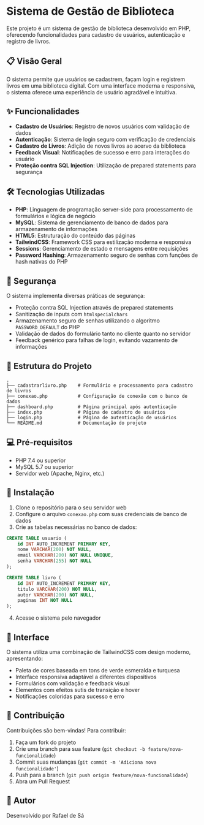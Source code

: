 # Sistema de Gestão de Biblioteca

Este projeto é um sistema de gestão de biblioteca desenvolvido em PHP, oferecendo funcionalidades para cadastro de usuários, autenticação e registro de livros.

## 📋 Visão Geral

O sistema permite que usuários se cadastrem, façam login e registrem livros em uma biblioteca digital. Com uma interface moderna e responsiva, o sistema oferece uma experiência de usuário agradável e intuitiva.

## ✨ Funcionalidades

- **Cadastro de Usuários**: Registro de novos usuários com validação de dados
- **Autenticação**: Sistema de login seguro com verificação de credenciais
- **Cadastro de Livros**: Adição de novos livros ao acervo da biblioteca
- **Feedback Visual**: Notificações de sucesso e erro para interações do usuário
- **Proteção contra SQL Injection**: Utilização de prepared statements para segurança

## 🛠️ Tecnologias Utilizadas

- **PHP**: Linguagem de programação server-side para processamento de formulários e lógica de negócio
- **MySQL**: Sistema de gerenciamento de banco de dados para armazenamento de informações
- **HTML5**: Estruturação do conteúdo das páginas
- **TailwindCSS**: Framework CSS para estilização moderna e responsiva
- **Sessions**: Gerenciamento de estado e mensagens entre requisições
- **Password Hashing**: Armazenamento seguro de senhas com funções de hash nativas do PHP

## 🔐 Segurança

O sistema implementa diversas práticas de segurança:

- Proteção contra SQL Injection através de prepared statements
- Sanitização de inputs com `htmlspecialchars`
- Armazenamento seguro de senhas utilizando o algoritmo `PASSWORD_DEFAULT` do PHP
- Validação de dados do formulário tanto no cliente quanto no servidor
- Feedback genérico para falhas de login, evitando vazamento de informações

## 📁 Estrutura do Projeto

```
.
├── cadastrarlivro.php    # Formulário e processamento para cadastro de livros
├── conexao.php           # Configuração de conexão com o banco de dados
├── dashboard.php         # Página principal após autenticação
├── index.php             # Página de cadastro de usuários
├── login.php             # Página de autenticação de usuários
└── README.md             # Documentação do projeto
```

## 💻 Pré-requisitos

- PHP 7.4 ou superior
- MySQL 5.7 ou superior
- Servidor web (Apache, Nginx, etc.)

## 🚀 Instalação

1. Clone o repositório para o seu servidor web
2. Configure o arquivo `conexao.php` com suas credenciais de banco de dados
3. Crie as tabelas necessárias no banco de dados:

```sql
CREATE TABLE usuario (
    id INT AUTO_INCREMENT PRIMARY KEY,
    nome VARCHAR(200) NOT NULL,
    email VARCHAR(200) NOT NULL UNIQUE,
    senha VARCHAR(255) NOT NULL
);

CREATE TABLE livro (
    id INT AUTO_INCREMENT PRIMARY KEY,
    titulo VARCHAR(200) NOT NULL,
    autor VARCHAR(200) NOT NULL,
    paginas INT NOT NULL
);
```

4. Acesse o sistema pelo navegador

## 🎨 Interface

O sistema utiliza uma combinação de TailwindCSS com design moderno, apresentando:

- Paleta de cores baseada em tons de verde esmeralda e turquesa
- Interface responsiva adaptável a diferentes dispositivos
- Formulários com validação e feedback visual
- Elementos com efeitos sutis de transição e hover
- Notificações coloridas para sucesso e erro

## 🤝 Contribuição

Contribuições são bem-vindas! Para contribuir:

1. Faça um fork do projeto
2. Crie uma branch para sua feature (`git checkout -b feature/nova-funcionalidade`)
3. Commit suas mudanças (`git commit -m 'Adiciona nova funcionalidade'`)
4. Push para a branch (`git push origin feature/nova-funcionalidade`)
5. Abra um Pull Request

## 👤 Autor

Desenvolvido por Rafael de Sá